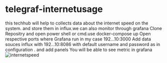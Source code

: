 # telegraf-internetusage
this techhub will help  to collects data about the internet speed on the system. and store them in influx.we can also monitor through grafana
Clone Repositry and open power shell or cmd.use docker-compose up 
Open respective ports where Grafana run in my case 192...10:3000 
Add data souces influx with 192...10:8086 with default username and password as in configuration . and add panels
You will be able to see metric in grafana
![internetspeed](https://user-images.githubusercontent.com/76486190/201182858-28aeef54-70bf-4d03-a38b-a0338fb4cfff.png)
